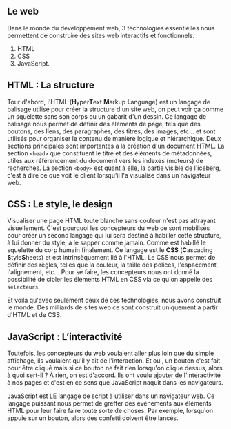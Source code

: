 ## Le web

Dans le monde du développement web, 3 technologies essentielles nous permettent
de construire des sites web interactifs et fonctionnels.

1. HTML
2. CSS
3. JavaScript.

## HTML : La structure

Tour d'abord, l'HTML (**H**yper**T**ext **M**arkup **L**anguage) est un langage
de balisage utilisé pour créer la structure d'un site web, on peut voir ça comme
un squelette sans son corps ou un gabarit d'un dessin. Ce langage de balisage
nous permet de définir des éléments de page, tels que des boutons, des liens,
des paragraphes, des titres, des images, etc… et sont utilisés pour organiser le
contenu de manière logique et hiérarchique. Deux sections principales sont
importantes à la création d'un document HTML. La section `<head>` que
constituent le titre et des éléments de métadonnées, utiles aux référencement du
document vers les indexes (moteurs) de recherches. La section `<body>` est quant
à elle, la partie visible de l'iceberg, c'est à dire ce que voit le client
lorsqu'il l'a visualise dans un navigateur web.

## CSS : Le style, le design

Visualiser une page HTML toute blanche sans couleur n'est pas attrayant
visuellement. C'est pourquoi les concepteurs du web ce sont mobilisés pour créer
un second langage qui lui sera destiné à habiller cette structure, à lui donner
du style, à le sapper comme jamain. Comme est habillé le squelette du corp
humain finalement. Ce langage est le **CSS** (**C**ascading **S**tyle**S**heets)
et est intrinsèquement lié à l'HTML. Le CSS nous permet de définir des règles,
telles que la couleur, la taille des polices, l'espacement, l'alignement, etc…
Pour se faire, les concepteurs nous ont donné la possibilité de cibler les
éléments HTML en CSS via ce qu'on appelle des `sélecteurs`.

Et voilà qu'avec seulement deux de ces technologies, nous avons construit le
monde. Des milliards de sites web ce sont construit uniquement à partir d'HTML
et de CSS.

## JavaScript : L’interactivité

Toutefois, les concepteurs du web voulaient aller plus loin que du simple
affichage, ils voulaient qu'il y ait de l'interaction. Et oui, un bouton c'est
fait pour être cliqué mais si ce bouton ne fait rien lorsqu'on clique dessus,
alors à quoi sert-il ? À rien, on est d'accord. Ils ont voulu ajouter de
l'interactivité à nos pages et c'est en ce sens que JavaScript naquit dans les
navigateurs.

JavaScript est LE langage de script à utiliser dans un navigateur web. Ce
langage puissant nous permet de greffer des événements aux éléments HTML pour
leur faire faire toute sorte de choses. Par exemple, lorsqu'on appuie sur un
bouton, alors des confetti doivent être lancés.

